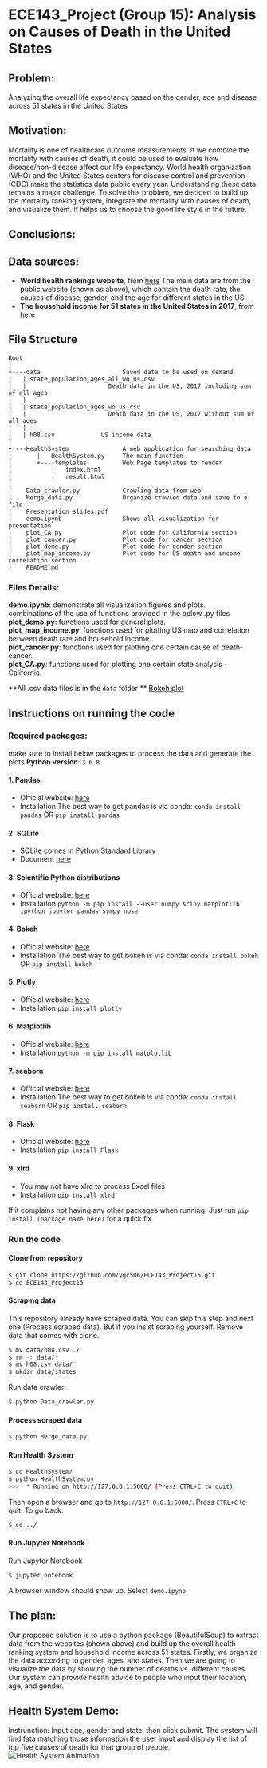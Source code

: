 # ECE143_Project (Group 15): Analysis on Causes of Death in the United States 

## Problem:  
Analyzing the overall life expectancy based on the gender, age and disease across 51 states in the United States


## Motivation: 
Mortality is one of healthcare outcome measurements. If we combine the mortality with causes of death, it could be used to evaluate how disease/non-disease affect our life expectancy. 
World health organization (WHO) and the United States centers for disease control and prevention (CDC) make the statistics data public every year. Understanding these data remains a major challenge. To solve this problem, we decided to build up the mortality ranking system, integrate the mortality with causes of death, and visualize them. It helps us to choose the good life style in the future. 

## Conclusions:


## Data sources:  
* **World health rankings website**, from [here](https://www.worldlifeexpectancy.com/usa-cause-of-death-by-age-and-gender)
The main data are from the public website (shown as above), which contain the death rate, the causes of disease, gender, and the age for different states in the US. 
* **The household income for 51 states in the United States in 2017**, from [here](https://www2.census.gov/programs-surveys/cps/tables/time-series/historical-income-households/h08.xls)
## File Structure
```
Root
|
+----data                       Saved data to be used on demand 
|   | state_population_ages_all_wo_us.csv
|   |                       Death data in the US, 2017 including sum of all ages                    
|   |
|   | state_population_ages_wo_us.csv
|   |                       Death data in the US, 2017 without sum of all ages
|   |           
|   | h08.csv             US income data
|
+----HealthSystem               A web application for searching data
|       |   HealthSystem.py     The main function
|       +----templates          Web Page templates to render
|           |   index.html
|           |   result.html
|
|    Data_crawler.py            Crawling data from web
|    Merge_data.py              Organize crawled data and save to a file
|    Presentation slides.pdf  
|    demo.ipynb                 Shows all visualization for presentation
|    plot_CA.py                 Plot code for California section
|    plot_cancer.py             Plot code for cancer section
|    plot_demo.py               Plot code for gender section
|    plot_map_income.py         Plot code for US death and income correlation section
|    README.md
```
### Files Details:
**demo.ipynb**: demonstrate all visualization figures and plots.  
                combinations of the use of functions provided in the below .py files
**plot_demo.py**: functions used for general plots.  
**plot_map_income.py**: functions used for plotting US map and correlation between death rate and household income.  
**plot_cancer.py**: functions used for plotting one certain cause of death-cancer.  
**plot_CA.py**: functions used for plotting one certain state analysis - California.  

**All .csv data files is in the `data` folder **
[Bokeh plot](https://github.com/ygc506/ECE143_Project15/blob/master/img/bokehplot.html)
## Instructions on running the code
### Required packages: 
make sure to install below packages to process the data and generate the plots
**Python version**: `3.6.8`
#### 1. Pandas
* Official website: [here](https://pandas.pydata.org/)
* Installation
    The best way to get pandas is via conda:
    `conda install pandas`
    OR
    `pip install pandas`

#### 2. SQLite
* SQLite comes in Python Standard Library
* Document [here](https://docs.python.org/3.6/library/sqlite3.html)

#### 3. Scientific Python distributions
* Official website: [here](https://www.scipy.org/install.html)
* Installation 
`python -m pip install --user numpy scipy matplotlib ipython jupyter pandas sympy nose`

#### 4. Bokeh
* Official website: [here](https://bokeh.pydata.org/en/latest/)
* Installation
The best way to get bokeh is via conda:
`conda install bokeh`
OR
`pip install bokeh`

#### 5. Plotly
* Official website: [here](https://plot.ly/python/)
* Installation
`pip install plotly`

#### 6. Matplotlib
* Official website: [here](https://matplotlib.org/)
* Installation
  `python -m pip install matplotlib`

#### 7. seaborn
* Official website: [here](https://seaborn.pydata.org/)
* Installation
  The best way to get bokeh is via conda:
  `conda install seaborn`
  OR
  `pip install seaborn`

#### 8. Flask
* Official website: [here](http://flask.pocoo.org/)
* Installation
`pip install Flask`

#### 9. xlrd
* You may not have xlrd to process Excel files
* Installation
`pip install xlrd`

If it complains not having any other packages when running. Just run `pip install (package name here)` for a quick fix.

### Run the code
#### Clone from repository
``` bash
$ git clone https://github.com/ygc506/ECE143_Project15.git
$ cd ECE143_Project15
```
#### Scraping data
This repository already have scraped data. You can skip this step and next one (Process scraped data).
But if you insist scraping yourself. Remove data that comes with clone.
``` bash
$ mv data/h08.csv ./
$ rm -r data/*
$ mv h08.csv data/
$ mkdir data/states
```
Run data crawler:
``` bash
$ python Data_crawler.py
```
#### Process scraped data
``` bash
$ python Merge_data.py
```
#### Run Health System
```bash
$ cd HealthSystem/
$ python HealthSystem.py
>>>  * Running on http://127.0.0.1:5000/ (Press CTRL+C to quit)
```
Then open a browser and go to `http://127.0.0.1:5000/`.
Press `CTRL+C` to quit. To go back:
```bash
$ cd ../
```
#### Run Jupyter Notebook
Run Jupyter Notebook
```bash
$ jupyter notebook
```
A browser window should show up. Select `demo.ipynb`
## The plan: 
Our proposed solution is to use a python package (BeautifulSoup) to extract data from the websites (shown above) and build up the overall health ranking system  and household income across 51 states. Firstly, we organize the data according to gender, ages, and states.  Then we are going to visualize the data by showing the number of deaths vs. different causes.
Our system can provide health advice to people who input their location, age, and gender.



## Health System Demo:
Instrunction: Input age, gender and state, then click submit. The system will find fata matching those information the user input and display the list of top five causes of death for that group of people.
![Health System Animation](https://github.com/ygc506/ECE143_Project15/blob/master/img/healthsystem.gif)
